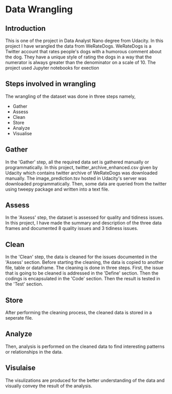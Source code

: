 # Data Wrangling

## Introduction
  This is one of the project in Data Analyst Nano degree from Udacity. In this project I have wrangled the data from WeRateDogs. WeRateDogs is a Twitter account that rates people's dogs with a humorous comment about the dog. They have a unique style of rating the dogs in a way that the numerator is always greater than the denominator on a scale of 10. The project used Jupyter notebooks for exection
  
## Steps involved in wrangling
  The wrangling of the dataset was done in three steps namely,
  * Gather
  * Assess
  * Clean
  * Store
  * Analyze
  * Visualise
    
## Gather
  In the 'Gather' step, all the required data set is gathered manually or programmatically. In this project, twitter_archive_enhanced.csv given by Udacity which contains twitter archive of WeRateDogs was downloaded manually. The image_prediction.tsv hosted in Udacity's server was downloaded programmatically. Then, some data are queried from the twitter using tweepy package and written into a text file. 
  
## Assess
  In the 'Assess' step, the dataset is assessed for quality and tidiness issues. In this project, I have made the summary and description of the three data frames and documented 8 quality issues and 3 tidiness issues. 
  
## Clean
  In the 'Clean' step, the data is cleaned for the issues documented in the 'Assess' section. Before starting the cleaning, the data is copied to another file, table or dataframe. The cleaning is done in three steps. First, the issue that is going to be cleaned is addressed in the 'Define' section. Then the codings is encapsulated in the 'Code' section. Then the result is tested in the 'Test' section.

## Store
  After performing the cleaning process, the cleaned data is stored in a seperate file. 
  
## Analyze
  Then, analysis is performed on the cleaned data to find interesting patterns or relationships in the data.
  
## Visulaise
  The visulizations are produced for the better understanding of the data and visually convey the result of the analysis. 
  
